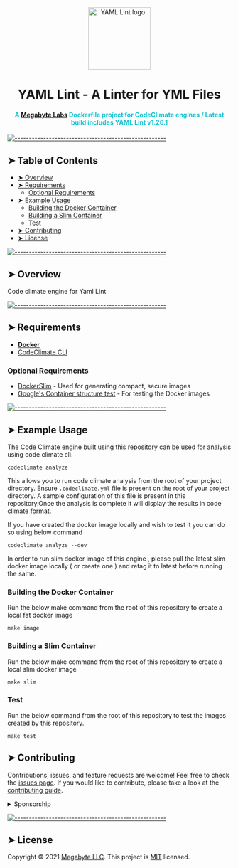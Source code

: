 <!-- ⚠️ This README has been generated from the file(s) "./.modules/docs/blueprint-readme-ci-slim.md" ⚠️--><div align="center">
  <center>
    <a href="https://gitlab.com/megabyte-labs/dockerfile/ci-pipeline/yamllint">
      <img width="140" height="140" alt="YAML Lint logo" src="https://gitlab.com/megabyte-labs/dockerfile/ci-pipeline/yamllint/-/raw/master/logo.png" />
    </a>
  </center>
</div>
<div align="center">
  <center><h1>YAML Lint - A Linter for YML Files</h1></center>
  <center><h4 style="color: #18c3d1;">A <a href="https://megabyte.space">Megabyte Labs</a> Dockerfile project for CodeClimate engines / Latest build includes YAML Lint v1.26.1</h4></center>
</div>
<!--
<div align="center">
  <h4 align="center">
    <a href="https://megabyte.space" title="Megabyte Labs homepage" target="_blank">
      <img src="https://gitlab.com/megabyte-labs/assets/-/raw/master/svg/home-solid.svg" />
    </a>
    <a href="https://hub.docker.com/u/megabytelabs" title="Megabyte Labs profile on DockerHub" target="_blank">
      <img src="https://gitlab.com/megabyte-labs/assets/-/raw/master/svg/dockerhub-profile-solid.svg" />
    </a>
    <a href="https://hub.docker.com/r/megabytelabs/yamllint" title="DockerHub page for this project" target="_blank">
      <img src="https://gitlab.com/megabyte-labs/assets/-/raw/master/svg/dockerhub-image-solid.svg" />
    </a>
    <a href="https://gitlab.com/megabyte-labs/dockerfile/ci-pipeline/yamllint/-/blob/master/CONTRIBUTING.md" title="Learn about contributing" target="_blank">
      <img src="https://gitlab.com/megabyte-labs/assets/-/raw/master/svg/contributing-solid.svg" />
    </a>
    <a href="https://www.patreon.com/ProfessorManhattan" title="Support us on Patreon" target="_blank">
      <img src="https://gitlab.com/megabyte-labs/assets/-/raw/master/svg/support-solid.svg" />
    </a>
    <a href="https://app.slack.com/client/T01ABCG4NK1/C01NN74H0LW/details/" title="Slack chat room" target="_blank">
      <img src="https://gitlab.com/megabyte-labs/assets/-/raw/master/svg/chat-solid.svg" />
    </a>
    <a href="https://github.com/ProfessorManhattan/docker-yamllint" title="GitHub mirror" target="_blank">
      <img src="https://gitlab.com/megabyte-labs/assets/-/raw/master/svg/github-solid.svg" />
    </a>
    <a href="https://gitlab.com/megabyte-labs/dockerfile/ci-pipeline/yamllint" title="GitLab repository" target="_blank">
      <img src="https://gitlab.com/megabyte-labs/assets/-/raw/master/svg/gitlab-solid.svg" />
    </a>
  </h4>
  <p align="center">
    <a href="https://hub.docker.com/repository/docker/megabytelabs/yamllint" target="_blank">
      <img alt="Version" src="https://img.shields.io/docker/v/megabytelabs/yamllint?logo=docker&logoColor=white&sort=date&style=flat" />
    </a>
    <a href="https://hub.docker.com/repository/docker/megabytelabs/yamllint" target="_blank">
      <img alt="DockerHub image size: YAML Lint" src="https://img.shields.io/docker/image-size/megabytelabs/yamllint?logo=docker&sort=date&logoColor=white&style=flat">
    </a>
    <a href="https://hub.docker.com/repository/docker/megabytelabs/yamllint" target="_blank">
      <img alt="DockerHub pulls: YAML Lint" src="https://img.shields.io/docker/pulls/megabytelabs/yamllint?logo=docker&logoColor=white&style=flat" />
    </a>
    <a href="https://hub.docker.com/repository/docker/megabytelabs/yamllint" target="_blank">
      <img alt="DockerHub stars: YAML Lint" src="https://img.shields.io/docker/stars/megabytelabs/yamllint?logo=docker&logoColor=white&style=flat" />
    </a>
    <a href="https://gitlab.com/megabyte-labs/dockerfile/ci-pipeline/yamllint/-/commits/master" target="_blank">
      <img alt="GitLab pipeline status" src="https://gitlab.com/megabyte-labs/dockerfile/ci-pipeline/yamllint/badges/master/pipeline.svg?style=flat" />
    </a>
    <a href="https://gitlab.com/megabyte-labs/dockerfile/ci-pipeline/yamllint/-/raw/master/LICENSE" target="_blank">
      <img alt="License: MIT" src="https://img.shields.io/badge/License-MIT-yellow.svg?style=flat" />
    </a>
    <a href="profile.opencollective" title="Support us on Open Collective" target="_blank">
      <img alt="Open Collective sponsors" src="https://img.shields.io/opencollective/sponsors/megabytelabs?logo=data:image/png;base64,iVBORw0KGgoAAAANSUhEUgAAACAAAAAgBAMAAACBVGfHAAAAElBMVEUAAACvzfmFsft4pfD////w+P9tuc5RAAAABHRSTlMAFBERkdVu1AAAAFxJREFUKM9jgAAXIGBAABYXMHBA4yNEXGBAAU2BMz4FIIYTNhtFgRjZPkagFAuyAhGgHAuKAlQBCBtZB4gzQALoDsN0Oobn0L2PEUCoQYgZyOjRQFiJA67IRrEbAJImNwFBySjCAAAAAElFTkSuQmCC&label=Open%20Collective%20sponsors&logo=opencollective&style=flat" />
    </a>
    <a href="https://github.com/ProfessorManhattan" title="Support us on GitHub" target="_blank">
      <img alt="GitHub sponsors" src="https://img.shields.io/github/sponsors/ProfessorManhattan?label=GitHub%20sponsors&logo=github&style=flat" />
    </a>
    <a href="https://github.com/ProfessorManhattan" target="_blank">
      <img alt="GitHub: ProfessorManhattan" src="https://img.shields.io/github/followers/ProfessorManhattan?style=social" target="_blank" />
    </a>
    <a href="https://twitter.com/MegabyteLabs" target="_blank">
      <img alt="Twitter: MegabyteLabs" src="https://img.shields.io/twitter/url/https/twitter.com/MegabyteLabs.svg?style=social&label=Follow%20%40MegabyteLabs" />
    </a>
  </p>
</div>-->

> <!--</br><h3 align="center">**Node.js files/configurations that support the creation of Dockerfiles**</h3></br>-->

<!--TERMINALIZER![terminalizer_title](https://gitlab.com/megabyte-labs/ansible-roles/role_name/-/raw/master/.demo.gif)TERMINALIZER-->

[![-----------------------------------------------------](https://raw.githubusercontent.com/andreasbm/readme/master/assets/lines/aqua.png)](#table-of-contents)

## ➤ Table of Contents

- [➤ Overview](#-overview)
- [➤ Requirements](#-requirements)
  - [Optional Requirements](#optional-requirements)
- [➤ Example Usage](#-example-usage)
  - [Building the Docker Container](#building-the-docker-container)
  - [Building a Slim Container](#building-a-slim-container)
   - [Test](#test)
- [➤ Contributing](#-contributing)
- [➤ License](#-license)

[![-----------------------------------------------------](https://raw.githubusercontent.com/andreasbm/readme/master/assets/lines/aqua.png)](#overview)

## ➤ Overview

Code climate engine for Yaml Lint

[![-----------------------------------------------------](https://raw.githubusercontent.com/andreasbm/readme/master/assets/lines/aqua.png)](#requirements)

## ➤ Requirements

- **[Docker](https://gitlab.com/megabyte-labs/ansible-roles/docker)**
- [CodeClimate CLI](https://github.com/codeclimate/codeclimate)

### Optional Requirements

- [DockerSlim](https://gitlab.com/megabyte-labs/ansible-roles/dockerslim) - Used for generating compact, secure images
- [Google's Container structure test](https://github.com/GoogleContainerTools/container-structure-test) - For testing the Docker images




[![-----------------------------------------------------](https://raw.githubusercontent.com/andreasbm/readme/master/assets/lines/aqua.png)](#example-usage)


## ➤ Example Usage

The Code Climate engine built using this repository can be used for analysis using code climate cli. 

```shell
codeclimate analyze
```

This allows you to run code climate analysis from the root of  your project directory. Ensure `.codeclimate.yml` file is present on the root of your project directory. A sample configuration of this file  is present in this repository.Once the analysis is complete it will display the results in code climate format.

If you have created the docker image locally and wish to test it you can do so using below command

```shell
codeclimate analyze --dev
```
In order to run slim docker image of this engine , please pull the latest slim docker image locally ( or create one ) and retag it to latest before running the same.



### Building the Docker Container

Run the below make command from the root of this repository to create a local fat docker image
```shell
make image
```

### Building a Slim Container

Run the below make command from the root of this repository to create a local slim docker image
```shell
make slim
```


### Test

Run the below command from the root of this repository to test the images created by this repository.
```shell
make test
```


## ➤ Contributing

Contributions, issues, and feature requests are welcome! Feel free to check the [issues page](https://gitlab.com/megabyte-labs/dockerfile/ci-pipeline/ansible-lint/-/issues). If you would like to contribute, please take a look at the [contributing guide](https://gitlab.com/megabyte-labs/dockerfile/ci-pipeline/ansible-lint/-/blob/master/CONTRIBUTING.md).

<details>
<summary>Sponsorship</summary>
<br/>
<blockquote>
<br/>
I create open source projects out of love. Although I have a job, shelter, and as much fast food as I can handle, it would still be pretty cool to be appreciated by the community for something I have spent a lot of time and money on. Please consider sponsoring me! Who knows? Maybe I will be able to quit my job and publish open source full time.
<br/><br/>Sincerely,<br/><br/>

**_Brian Zalewski_**<br/><br/>

</blockquote>

<a href="https://www.patreon.com/ProfessorManhattan">
  <img src="https://c5.patreon.com/external/logo/become_a_patron_button@2x.png" width="160">
</a>

</details>

[![-----------------------------------------------------](https://raw.githubusercontent.com/andreasbm/readme/master/assets/lines/aqua.png)](#license)

## ➤ License

Copyright © 2021 [Megabyte LLC](https://megabyte.space). This project is [MIT](https://gitlab.com/megabyte-labs/dockerfile/ci-pipeline/ansible-lint/-/raw/master/LICENSE) licensed.
